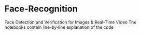 # Face-Recognition
Face Detection and Verification for Images &amp; Real-Time Video
The notebooks contain line-by-line explanation of the code

